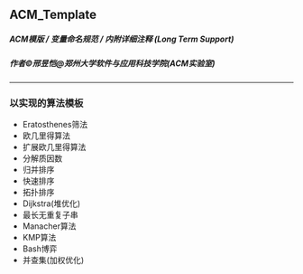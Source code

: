 ## ACM_Template
##### ACM模版 / 变量命名规范 / 内附详细注释 (Long Term Support)  
##### 作者&copy;邢昱恺@郑州大学软件与应用科技学院(ACM实验室)
---
### 以实现的算法模板
* Eratosthenes筛法
* 欧几里得算法
* 扩展欧几里得算法
* 分解质因数
* 归并排序
* 快速排序
* 拓扑排序
* Dijkstra(堆优化)
* 最长无重复子串
* Manacher算法
* KMP算法
* Bash博弈
* 并查集(加权优化)
